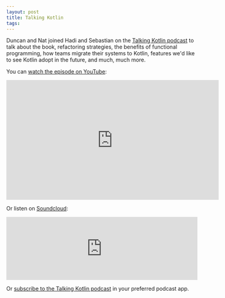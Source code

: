 ```yaml
---
layout: post
title: Talking Kotlin
tags:
---
```

Duncan and Nat joined Hadi and Sebastian on the [Talking Kotlin podcast](https://talkingkotlin.com/from-java-to-kotlin/) to talk about the book, refactoring strategies, the benefits of functional programming, how teams migrate their systems to Kotlin, features we'd like to see Kotlin adopt in the future, and much, much more.  

You can [watch the episode on YouTube](https://youtu.be/YGmBTQMGUhA):

<iframe width="560" height="315" src="https://www.youtube-nocookie.com/embed/YGmBTQMGUhA" title="YouTube video player" frameborder="0" allow="accelerometer; autoplay; clipboard-write; encrypted-media; gyroscope; picture-in-picture" allowfullscreen></iframe>


Or listen on [Soundcloud](https://soundcloud.com/user-38099918/from-java-to-kotlin?utm_source=clipboard&utm_campaign=wtshare&utm_medium=widget&utm_content=https%253A%252F%252Fsoundcloud.com%252Fuser-38099918%252Ffrom-java-to-kotlin):

<iframe width="100%" height="166" scrolling="no" frameborder="no" allow="autoplay" src="https://w.soundcloud.com/player/?url=https%3A//api.soundcloud.com/tracks/1143725359&color=ff5500"></iframe>

Or [subscribe to the Talking Kotlin podcast](https://talkingkotlin.com/) in your preferred podcast app.
